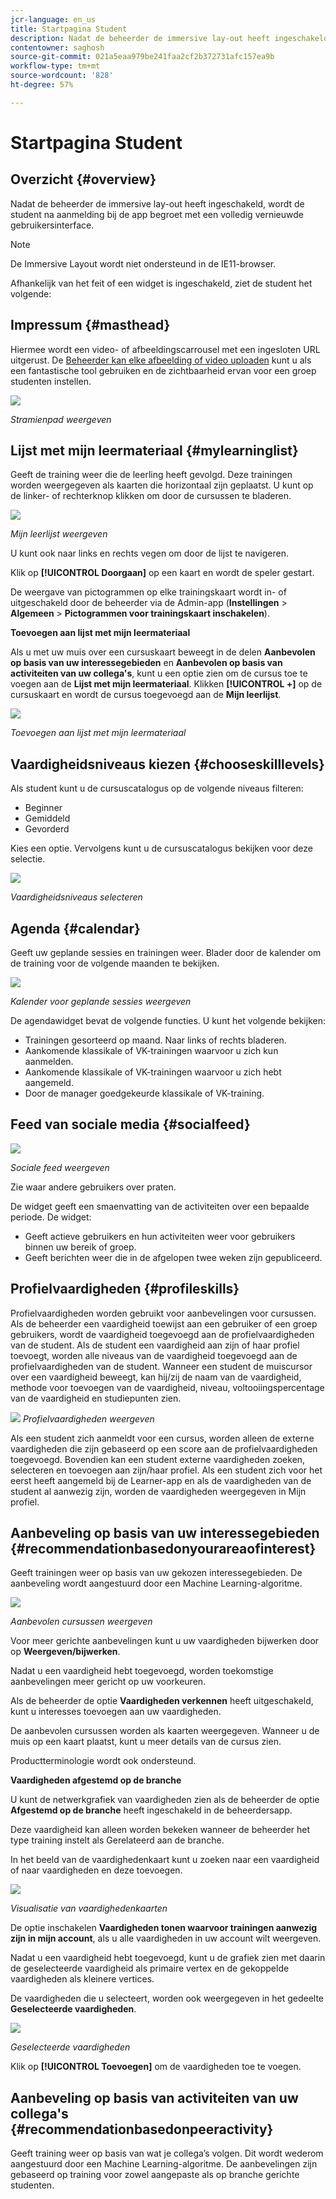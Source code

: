 ```yaml
---
jcr-language: en_us
title: Startpagina Student
description: Nadat de beheerder de immersive lay-out heeft ingeschakeld, wordt de student na aanmelding bij de app begroet met een volledig vernieuwde gebruikersinterface.
contentowner: saghosh
source-git-commit: 021a5eaa979be241faa2cf2b372731afc157ea9b
workflow-type: tm+mt
source-wordcount: '828'
ht-degree: 57%

---
```




# Startpagina Student

## Overzicht {#overview}

Nadat de beheerder de immersive lay-out heeft ingeschakeld, wordt de student na aanmelding bij de app begroet met een volledig vernieuwde gebruikersinterface.

>[!NOTE]
>
>De Immersive Layout wordt niet ondersteund in de IE11-browser.

Afhankelijk van het feit of een widget is ingeschakeld, ziet de student het volgende:

## Impressum {#masthead}

Hiermee wordt een video- of afbeeldingscarrousel met een ingesloten URL uitgerust. De [Beheerder kan elke afbeelding of video uploaden](../../administrators/feature-summary/announcements.md#masthead) kunt u als een fantastische tool gebruiken en de zichtbaarheid ervan voor een groep studenten instellen.

![](assets/learner-masthead.png)

*Stramienpad weergeven*

## Lijst met mijn leermateriaal {#mylearninglist}

Geeft de training weer die de leerling heeft gevolgd. Deze trainingen worden weergegeven als kaarten die horizontaal zijn geplaatst. U kunt op de linker- of rechterknop klikken om door de cursussen te bladeren.

![](assets/learner-my-learning-list.png)

*Mijn leerlijst weergeven*

U kunt ook naar links en rechts vegen om door de lijst te navigeren.

Klik op **[!UICONTROL Doorgaan]** op een kaart en wordt de speler gestart.

De weergave van pictogrammen op elke trainingskaart wordt in- of uitgeschakeld door de beheerder via de Admin-app (**Instellingen** > **Algemeen** > **Pictogrammen voor trainingskaart inschakelen**).

**Toevoegen aan lijst met mijn leermateriaal**

Als u met uw muis over een cursuskaart beweegt in de delen **Aanbevolen op basis van uw interessegebieden** en **Aanbevolen op basis van activiteiten van uw collega&#39;s**, kunt u een optie zien om de cursus toe te voegen aan de **Lijst met mijn leermateriaal**. Klikken **[!UICONTROL +]** op de cursuskaart en wordt de cursus toegevoegd aan de **Mijn leerlijst**.

![](assets/add-my-learning.png)

*Toevoegen aan lijst met mijn leermateriaal*

## Vaardigheidsniveaus kiezen {#chooseskilllevels}

Als student kunt u de cursuscatalogus op de volgende niveaus filteren:

* Beginner
* Gemiddeld
* Gevorderd

Kies een optie. Vervolgens kunt u de cursuscatalogus bekijken voor deze selectie.

![](assets/skill-levels.png)

*Vaardigheidsniveaus selecteren*

## Agenda {#calendar}

Geeft uw geplande sessies en trainingen weer. Blader door de kalender om de training voor de volgende maanden te bekijken.

![](assets/learner-calendar.png)

*Kalender voor geplande sessies weergeven*

De agendawidget bevat de volgende functies. U kunt het volgende bekijken:

* Trainingen gesorteerd op maand. Naar links of rechts bladeren.
* Aankomende klassikale of VK-trainingen waarvoor u zich kun aanmelden.
* Aankomende klassikale of VK-trainingen waarvoor u zich hebt aangemeld.
* Door de manager goedgekeurde klassikale of VK-training.

## Feed van sociale media {#socialfeed}

![](assets/social-feed.png)

*Sociale feed weergeven*

Zie waar andere gebruikers over praten.

De widget geeft een smaenvatting van de activiteiten over een bepaalde periode. De widget:

* Geeft actieve gebruikers en hun activiteiten weer voor gebruikers binnen uw bereik of groep.
* Geeft berichten weer die in de afgelopen twee weken zijn gepubliceerd.

## Profielvaardigheden {#profileskills}

Profielvaardigheden worden gebruikt voor aanbevelingen voor cursussen. Als de beheerder een vaardigheid toewijst aan een gebruiker of een groep gebruikers, wordt de vaardigheid toegevoegd aan de profielvaardigheden van de student. Als de student een vaardigheid aan zijn of haar profiel toevoegt, worden alle niveaus van de vaardigheid toegevoegd aan de profielvaardigheden van de student. Wanneer een student de muiscursor over een vaardigheid beweegt, kan hij/zij de naam van de vaardigheid, methode voor toevoegen van de vaardigheid, niveau, voltooiingspercentage van de vaardigheid en studiepunten zien.

![](assets/profile-skills.png)
*Profielvaardigheden weergeven*

Als een student zich aanmeldt voor een cursus, worden alleen de externe vaardigheden die zijn gebaseerd op een score aan de profielvaardigheden toegevoegd. Bovendien kan een student externe vaardigheden zoeken, selecteren en toevoegen aan zijn/haar profiel. Als een student zich voor het eerst heeft aangemeld bij de Learner-app en als de vaardigheden van de student al aanwezig zijn, worden de vaardigheden weergegeven in Mijn profiel.

## Aanbeveling op basis van uw interessegebieden {#recommendationbasedonyourareaofinterest}

Geeft trainingen weer op basis van uw gekozen interessegebieden. De aanbeveling wordt aangestuurd door een Machine Learning-algoritme.

![](assets/learner-recommendation.png)

*Aanbevolen cursussen weergeven*

Voor meer gerichte aanbevelingen kunt u uw vaardigheden bijwerken door op **Weergeven/bijwerken**.

Nadat u een vaardigheid hebt toegevoegd, worden toekomstige aanbevelingen meer gericht op uw voorkeuren.

Als de beheerder de optie **Vaardigheden verkennen** heeft uitgeschakeld, kunt u interesses toevoegen aan uw vaardigheden.

De aanbevolen cursussen worden als kaarten weergegeven. Wanneer u de muis op een kaart plaatst, kunt u meer details van de cursus zien.

Productterminologie wordt ook ondersteund.

**Vaardigheden afgestemd op de branche**

U kunt de netwerkgrafiek van vaardigheden zien als de beheerder de optie **Afgestemd op de branche** heeft ingeschakeld in de beheerdersapp.

Deze vaardigheid kan alleen worden bekeken wanneer de beheerder het type training instelt als Gerelateerd aan de branche.

In het beeld van de vaardighedenkaart kunt u zoeken naar een vaardigheid of naar vaardigheden en deze toevoegen.

![](assets/learner-add-industry-skills.png)

*Visualisatie van vaardighedenkaarten*

De optie inschakelen **Vaardigheden tonen waarvoor trainingen aanwezig zijn in mijn account**, als u alle vaardigheden in uw account wilt weergeven.

Nadat u een vaardigheid hebt toegevoegd, kunt u de grafiek zien met daarin de geselecteerde vaardigheid als primaire vertex en de gekoppelde vaardigheden als kleinere vertices.

De vaardigheden die u selecteert, worden ook weergegeven in het gedeelte **Geselecteerde vaardigheden**.

![](assets/learner-add-industry-skills-1.png)

*Geselecteerde vaardigheden*

Klik op **[!UICONTROL Toevoegen]** om de vaardigheden toe te voegen.

## Aanbeveling op basis van activiteiten van uw collega&#39;s {#recommendationbasedonpeeractivity}

Geeft training weer op basis van wat je collega’s volgen. Dit wordt wederom aangestuurd door een Machine Learning-algoritme. De aanbevelingen zijn gebaseerd op training voor zowel aangepaste als op branche gerichte studenten.
